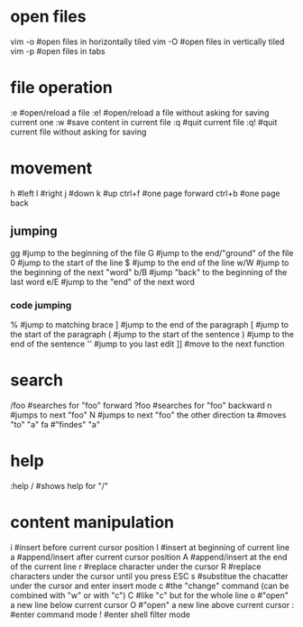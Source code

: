# open files
vim -o #open files in horizontally tiled
vim -O #open files in vertically tiled
vim -p #open files in tabs

# file operation
:e #open/reload a file
:e! #open/reload a file without asking for saving current one
:w #save content in current file
:q #quit current file
:q! #quit current file without asking for saving

# movement
h #left
l #right
j #down
k #up
ctrl+f #one page forward
ctrl+b #one page back

## jumping
gg #jump to the beginning of the file
G #jump to the end/"ground" of the file
0 #jump to the start of the line
$ #jump to the end of the line
w/W #jump to the beginning of the next "word"
b/B #jump "back" to the beginning of the last word
e/E #jump to the "end" of the next word

### code jumping
% #jump to matching brace
] #jump to the end of the paragraph
[ #jump to the start of the paragraph
( #jump to the start of the sentence
) #jump to the end of the sentence
'' #jump to you last edit
]] #move to the next function

# search
/foo #searches for "foo" forward
?foo #searches for "foo" backward
n #jumps to next "foo"
N #jumps to next "foo" the other direction
ta #moves "to" "a"
fa #"findes" "a"

# help
:help / #shows help for "/"

# content manipulation
i #insert before current cursor position
I #insert at beginning of current line
a #append/insert after current cursor position
A #append/insert at the end of the current line
r #replace character under the cursor
R #replace characters under the cursor until you press ESC
s #substitue the chacatter under the cursor and enter insert mode
c #the "change" command (can be combined with "w" or with "c")
C #like "c" but for the whole line
o #"open" a new line below current cursor
O #"open" a new line above current cursor
: #enter command mode
! #enter shell filter mode
